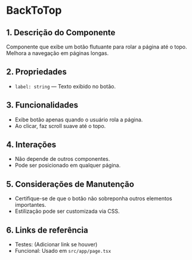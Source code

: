 # BackToTop

## 1. Descrição do Componente
Componente que exibe um botão flutuante para rolar a página até o topo. Melhora a navegação em páginas longas.

## 2. Propriedades
- `label: string` — Texto exibido no botão.

## 3. Funcionalidades
- Exibe botão apenas quando o usuário rola a página.
- Ao clicar, faz scroll suave até o topo.

## 4. Interações
- Não depende de outros componentes.
- Pode ser posicionado em qualquer página.

## 5. Considerações de Manutenção
- Certifique-se de que o botão não sobreponha outros elementos importantes.
- Estilização pode ser customizada via CSS.

## 6. Links de referência
- Testes: (Adicionar link se houver)
- Funcional: Usado em `src/app/page.tsx`
